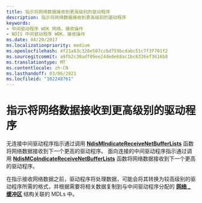 ```yaml
---
title: 指示将网络数据接收到更高级别的驱动程序
description: 指示将网络数据接收到更高级别的驱动程序
keywords:
- 中间驱动程序 WDK 网络，接收操作
- NDIS 中间驱动程序 WDK，接收操作
ms.date: 04/20/2017
ms.localizationpriority: medium
ms.openlocfilehash: 4f21a83c328e507cc6d759bcdabc51c7f3f701f2
ms.sourcegitcommit: a9fb2c30adf09ee24de8e68ac1bc6326ef3616b8
ms.translationtype: MT
ms.contentlocale: zh-CN
ms.lasthandoff: 03/06/2021
ms.locfileid: "102248761"
---
```

# <a name="indicating-receive-network-data-to-higher-level-drivers"></a>指示将网络数据接收到更高级别的驱动程序





无连接中间驱动程序指示通过调用 [**NdisMIndicateReceiveNetBufferLists**](/windows-hardware/drivers/ddi/ndis/nf-ndis-ndismindicatereceivenetbufferlists) 函数将网络数据接收到下一个更高的驱动程序。 面向连接的中间驱动程序指示通过调用 [**NdisMCoIndicateReceiveNetBufferLists**](/windows-hardware/drivers/ddi/ndis/nf-ndis-ndismcoindicatereceivenetbufferlists) 函数将网络数据接收到下一个更高的驱动程序。

在指示接收网络数据之前，驱动程序将处理数据，可能会将其转换为较高级别的驱动程序所需的格式，并根据需要将相关数据复制到与中间驱动程序分配的 [**网络 \_ 缓冲区**](/windows-hardware/drivers/ddi/nbl/ns-nbl-net_buffer) 结构关联的 MDLs 中。

 


